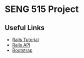 SENG 515 Project
================

Useful Links
------------
* [Rails Tutorial](http://ruby.railstutorial.org/)
* [Rails API](http://api.rubyonrails.org/)
* [Bootstrap](http://twitter.github.com/bootstrap/)
